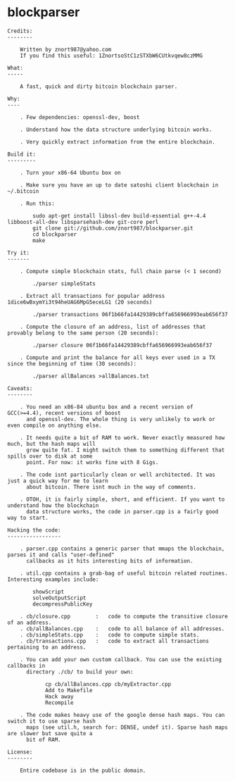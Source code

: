 blockparser
===========

    Credits:
    --------

        Written by znort987@yahoo.com
        If you find this useful: 1ZnortsoStC1zSTXbW6CUtkvqew8czMMG

    What:
    -----

        A fast, quick and dirty bitcoin blockchain parser.

    Why:
    ----

        . Few dependencies: openssl-dev, boost

        . Understand how the data structure underlying bitcoin works.

        . Very quickly extract information from the entire blockchain.

    Build it:
    ---------

        . Turn your x86-64 Ubuntu box on

        . Make sure you have an up to date satoshi client blockchain in ~/.bitcoin

        . Run this:

            sudo apt-get install libssl-dev build-essential g++-4.4 libboost-all-dev libsparsehash-dev git-core perl
            git clone git://github.com/znort987/blockparser.git
            cd blockparser
            make

    Try it:
    -------

        . Compute simple blockchain stats, full chain parse (< 1 second)

            ./parser simpleStats

        . Extract all transactions for popular address 1dice6wBxymYi3t94heUAG6MpG5eceLG1 (20 seconds)

            ./parser transactions 06f1b66fa14429389cbffa656966993eab656f37

        . Compute the closure of an address, list of addresses that provably belong to the same person (20 seconds):

            ./parser closure 06f1b66fa14429389cbffa656966993eab656f37

        . Compute and print the balance for all keys ever used in a TX since the beginning of time (30 seconds):

            ./parser allBalances >allBalances.txt

    Caveats:
    --------

        . You need an x86-84 ubuntu box and a recent version of GCC(>=4.4), recent versions of boost
          and openssl-dev. The whole thing is very unlikely to work or even compile on anything else.

        . It needs quite a bit of RAM to work. Never exactly measured how much, but the hash maps will
          grow quite fat. I might switch them to something different that spills over to disk at some
          point. For now: it works fine with 8 Gigs.

        . The code isnt particularly clean or well architected. It was just a quick way for me to learn
          about bitcoin. There isnt much in the way of comments.

        . OTOH, it is fairly simple, short, and efficient. If you want to understand how the blockchain
          data structure works, the code in parser.cpp is a fairly good way to start.

    Hacking the code:
    -----------------

        . parser.cpp contains a generic parser that mmaps the blockchain, parses it and calls "user-defined"
          callbacks as it hits interesting bits of information.

        . util.cpp contains a grab-bag of useful bitcoin related routines. Interesting examples include:

            showScript
            solveOutputScript
            decompressPublicKey

        . cb/closure.cpp        :   code to compute the transitive closure of an address.
        . cb/allBalances.cpp    :   code to all balance of all addresses.
        . cb/simpleStats.cpp    :   code to compute simple stats.
        . cb/transactions.cpp   :   code to extract all transactions pertaining to an address.

        . You can add your own custom callback. You can use the existing callbacks in
          directory ./cb/ to build your own:

                cp cb/allBalances.cpp cb/myExtractor.cpp
                Add to Makefile
                Hack away
                Recompile

        . The code makes heavy use of the google dense hash maps. You can switch it to use sparse hash
          maps (see util.h, search for: DENSE, undef it). Sparse hash maps are slower but save quite a
          bit of RAM.

    License:
    --------

        Entire codebase is in the public domain.

